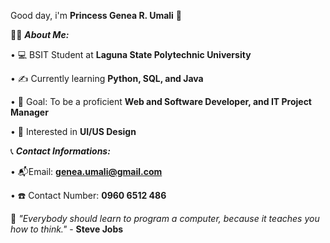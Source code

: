 Good day, i'm **Princess Genea R. Umali** :wave:


👩‍💻 ***About Me:*** 

 • 💻 BSIT Student at **Laguna State Polytechnic University**
 
 • ✍️ Currently learning **Python, SQL, and Java**
 
 • 🎯 Goal: To be a proficient **Web and Software Developer, and IT Project Manager** 
 
 • 🩷 Interested in **UI/US Design**
    

📞 ***Contact Informations:***

   • 📬Email: **genea.umali@gmail.com**  
   
   • ☎️ Contact Number: **0960 6512 486**
    

📖 *"Everybody should learn to program a computer, because it teaches you how to think."* - **Steve Jobs**

  
